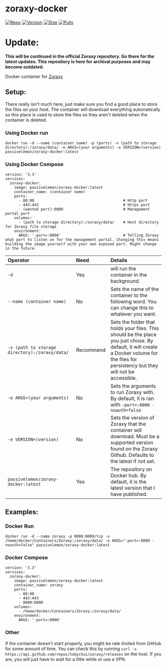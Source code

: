 # zoraxy-docker </br>

[![Repo](https://img.shields.io/badge/Docker-Repo-007EC6?labelColor-555555&color-007EC6&logo=docker&logoColor=fff&style=flat-square)](https://hub.docker.com/r/passivelemon/zoraxy-docker)
[![Version](https://img.shields.io/docker/v/passivelemon/zoraxy-docker/latest?labelColor-555555&color-007EC6&style=flat-square)](https://hub.docker.com/r/passivelemon/zoraxy-docker)
[![Size](https://img.shields.io/docker/image-size/passivelemon/zoraxy-docker/latest?sort=semver&labelColor-555555&color-007EC6&style=flat-square)](https://hub.docker.com/r/passivelemon/zoraxy-docker)
[![Pulls](https://img.shields.io/docker/pulls/passivelemon/zoraxy-docker?labelColor-555555&color-007EC6&style=flat-square)](https://hub.docker.com/r/passivelemon/zoraxy-docker)

# Update:
<b>This will be continued in the official Zoraxy repository. Go there for the latest updates. This repository is here for archival purposes and may become outdated. </b>

Docker container for [Zoraxy](https://github.com/tobychui/zoraxy) </br>

## Setup: </br>
There really isn't much here, just make sure you find a good place to store the files on your host. The container will download everything automatically so this place is used to store the files so they aren't deleted when the container is deleted. </br>

### Using Docker run </br>
```
docker run -d --name (container name) -p (ports) -v (path to storage directory):/zoraxy/data/ -e ARGS=(your arguments) -e VERSION=(version) passivelemon/zoraxy-docker:latest
```

### Using Docker Compose </br>
```
version: '3.3'
services:
  zoraxy-docker:
    image: passivelemon/zoraxy-docker:latest
    container_name: (container name)
    ports:
      - 80:80                                        # Http port
      - 443:443                                      # Https port
      - (wanted port):8000                           # Management portal port
    volumes:
      - (path to storage directory):/zoraxy/data/    # Host directory for Zoraxy file storage
    environment:
      ARGS: '-port=:8000'                            # Telling Zoraxy what port to listen on for the management portal. Changing this means building the image yourself with your own exposed port. Might change in the future.
```

| Operator | Need | Details |
|:-|:-|:-|
| `-d` | Yes | will run the container in the background. |
| `--name (container name)` | No | Sets the name of the container to the following word. You can change this to whatever you want. |
| `-v (path to storage directory):/zoraxy/data/` | Recommend | Sets the folder that holds your files. This should be the place you just chose. By default, it will create a Docker volume for the files for persistency but they will not be accessible. |
| `-e ARGS=(your arguments)` | No | Sets the arguments to run Zoraxy with. By default, it is ran with `-port=:8000 -noauth=false` |
| `-e VERSION=(version)` | No | Sets the version of Zoraxy that the container will download. Must be a supported version found on the Zoraxy Github. Defaults to the latest if not set. |
| `passivelemon/zoraxy-docker:latest` | Yes | The repository on Docker hub. By default, it is the latest version that I have published. |

## Examples: </br>
### Docker Run </br>
```
docker run -d --name zoraxy -p 8000:8000/tcp -v /home/docker/Containers/Zoraxy:/zoraxy/data/ -e ARGS="-port=:8000 -noauth=false" passivelemon/zoraxy-docker:latest
```

### Docker Compose </br>
```
version: '3.3'
services:
  zoraxy-docker:
    image: passivelemon/zoraxy-docker:latest
    container_name: zoraxy
    ports:
      - 80:80
      - 443:443
      - 8000:8000
    volumes:
      - /home/docker/Containers/Zoraxy:/zoraxy/data/
    environment:
      ARGS: '-port=:8000'
```

### Other </br>
If the container doesn't start properly, you might be rate limited from GitHub for some amount of time. You can check this by running `curl -s https://api.github.com/repos/tobychui/zoraxy/releases` on the host. If you are, you will just have to wait for a little while or use a VPN. </br>
